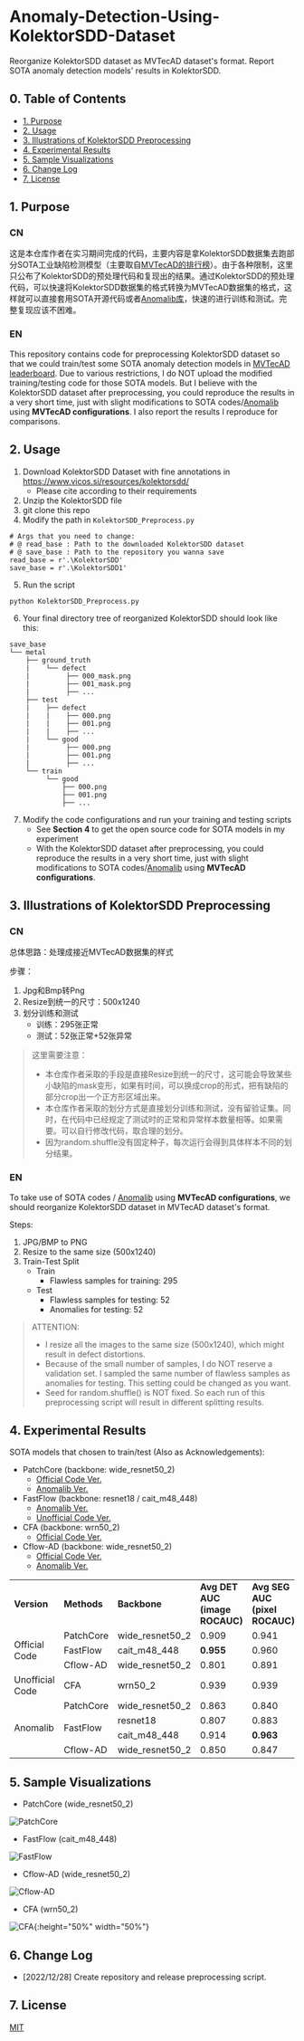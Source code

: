 # Anomaly-Detection-Using-KolektorSDD-Dataset
 Reorganize KolektorSDD dataset as MVTecAD dataset's format. Report SOTA anomaly detection models' results in KolektorSDD.

## 0. Table of Contents
* [1. Purpose](#1-purpose)
* [2. Usage](#2-usage)
* [3. Illustrations of KolektorSDD Preprocessing](#3-illustrations-of-kolektorsdd-preprocessing)
* [4. Experimental Results](#4-experimental-results)
* [5. Sample Visualizations](#5-sample-visualizations)
* [6. Change Log](#6-change-log)
* [7. License](#7-license)

## 1. Purpose

### CN
这是本仓库作者在实习期间完成的代码，主要内容是拿KolektorSDD数据集去跑部分SOTA工业缺陷检测模型（主要取自[MVTecAD的排行榜](https://paperswithcode.com/sota/anomaly-detection-on-mvtec-ad)）。由于各种限制，这里只公布了KolektorSDD的预处理代码和复现出的结果。通过KolektorSDD的预处理代码，可以快速将KolektorSDD数据集的格式转换为MVTecAD数据集的格式，这样就可以直接套用SOTA开源代码或者[Anomalib库](https://github.com/openvinotoolkit/anomalib)，快速的进行训练和测试。完整复现应该不困难。

### EN
This repository contains code for preprocessing KolektorSDD dataset so that we could train/test some SOTA anomaly detection models in [MVTecAD leaderboard](https://paperswithcode.com/sota/anomaly-detection-on-mvtec-ad). Due to various restrictions, I do NOT upload the modified training/testing code for those SOTA models. But I believe with the KolektorSDD dataset after preprocessing, you could reproduce the results in a very short time, just with slight modifications to SOTA codes/[Anomalib](https://github.com/openvinotoolkit/anomalib) using **MVTecAD configurations**. I also report the results I reproduce for comparisons.


## 2. Usage

1. Download KolektorSDD Dataset with fine annotations in https://www.vicos.si/resources/kolektorsdd/
    - Please cite according to their requirements
2. Unzip the KolektorSDD file
3. git clone this repo
4. Modify the path in `KolektorSDD_Preprocess.py`
```
# Args that you need to change: 
# @ read_base : Path to the downloaded KolektorSDD dataset
# @ save_base : Path to the repository you wanna save
read_base = r'.\KolektorSDD'
save_base = r'.\KolektorSDD1'
```
5. Run the script
```
python KolektorSDD_Preprocess.py
```
6. Your final directory tree of reorganized KolektorSDD should look like this:

```
save_base
└── metal
    ├── ground_truth
    |    └── defect
    |         ├── 000_mask.png
    |         ├── 001_mask.png
    |         ├── ...
    ├── test
    |    ├── defect
    |    |    ├── 000.png
    |    |    ├── 001.png
    |    |    ├── ...
    |    └── good
    |         ├── 000.png
    |         ├── 001.png
    |         ├── ...
    └── train
         └── good
             ├── 000.png
             ├── 001.png
             ├── ...
```
7. Modify the code configurations and run your training and testing scripts
    - See **Section 4** to get the open source code for SOTA models in my experiment
    - With the KolektorSDD dataset after preprocessing, you could reproduce the results in a very short time, just with slight modifications to SOTA codes/[Anomalib](https://github.com/openvinotoolkit/anomalib) using **MVTecAD configurations**.

## 3. Illustrations of KolektorSDD Preprocessing

### CN
总体思路：处理成接近MVTecAD数据集的样式

步骤：
1. Jpg和Bmp转Png
2. Resize到统一的尺寸：500x1240
3. 划分训练和测试
    - 训练：295张正常
    - 测试：52张正常+52张异常

> 这里需要注意：
> - 本仓库作者采取的手段是直接Resize到统一的尺寸，这可能会导致某些小缺陷的mask变形，如果有时间，可以换成crop的形式，把有缺陷的部分crop出一个正方形区域出来。
> - 本仓库作者采取的划分方式是直接划分训练和测试，没有留验证集。同时，在代码中已经规定了测试时的正常和异常样本数量相等。如果需要。可以自行修改代码，取合理的划分。
> - 因为random.shuffle没有固定种子，每次运行会得到具体样本不同的划分结果。

### EN

To take use of SOTA codes / [Anomalib](https://github.com/openvinotoolkit/anomalib) using **MVTecAD configurations**, we should reorganize KolektorSDD dataset in MVTecAD dataset's format.

Steps:
1. JPG/BMP to PNG
2. Resize to the same size (500x1240)
3. Train-Test Split
    - Train
        - Flawless samples for training: 295
    - Test
        - Flawless samples for testing: 52
        - Anomalies for testing: 52

> ATTENTION:
> - I resize all the images to the same size (500x1240), which might result in defect distortions.
> - Because of the small number of samples, I do NOT reserve a validation set. I sampled the same number of flawless samples as anomalies for testing. This setting could be changed as you want.
> - Seed for random.shuffle() is NOT fixed. So each run of this preprocessing script will result in different splitting results.

## 4. Experimental Results

SOTA models that chosen to train/test (Also as Acknowledgements):
- PatchCore (backbone: wide_resnet50_2)
    - [Official Code Ver.](https://github.com/amazon-science/patchcore-inspection)
    - [Anomalib Ver.](https://github.com/openvinotoolkit/anomalib/tree/main/anomalib/models/patchcore)
- FastFlow (backbone: resnet18 / cait_m48_448)
    - [Anomalib Ver.](https://github.com/openvinotoolkit/anomalib/tree/main/anomalib/models/fastflow)
    - [Unofficial Code Ver.](https://github.com/RistoranteRist/FastFlow)
- CFA (backbone: wrn50_2)
    - [Official Code Ver.](https://github.com/sungwool/CFA_for_anomaly_localization)
- Cflow-AD (backbone: wide_resnet50_2)
    - [Official Code Ver.](https://github.com/gudovskiy/cflow-ad)
    - [Anomalib Ver.](https://github.com/openvinotoolkit/anomalib/tree/main/anomalib/models/cflow)

<table>
    <tr>
        <td><b>Version</b></td> 
        <td><b>Methods</b></td> 
        <td><b>Backbone</b></td> 
        <td><b>Avg DET AUC (image ROCAUC)</b></td> 
        <td><b>Avg SEG AUC (pixel ROCAUC)</b></td> 
        <td><b>pixel PROAUC</b></td> 
    </tr>
    <tr>
        <td rowspan="3">Official Code</td>    
        <td >PatchCore</td>  
        <td >wide_resnet50_2</td> 
        <td >0.909</td> 
        <td >0.941</td> 
        <td >/</td> 
    </tr>
    <tr>
        <td >FastFlow</td> 
        <td >cait_m48_448</td> 
        <td ><b>0.955</b></td> 
        <td >0.960</td> 
        <td >/</td> 
    </tr>
    <tr>
        <td >Cflow-AD</td> 
        <td >wide_resnet50_2</td> 
        <td >0.801</td> 
        <td >0.891</td> 
        <td >0.497</td> 
    </tr>
    <tr>
        <td >Unofficial Code</td> 
        <td >CFA</td> 
        <td >wrn50_2</td> 
        <td >0.939</td> 
        <td >0.939</td> 
        <td >0.823</td> 
    </tr>
    <tr>
        <td rowspan="4">Anomalib</td> 
        <td >PatchCore</td>  
        <td >wide_resnet50_2</td> 
        <td >0.863</td> 
        <td >0.840</td> 
        <td >/</td> 
    </tr>
    <tr>
        <td rowspan="2">FastFlow</td> 
        <td >resnet18</td> 
        <td >0.807</td> 
        <td >0.883</td> 
        <td >/</td> 
    </tr>
    <tr>
        <td >cait_m48_448</td> 
        <td >0.914</td> 
        <td ><b>0.963</b></td> 
        <td >/</td> 
    </tr>
    <tr>
        <td >Cflow-AD</td> 
        <td >wide_resnet50_2</td> 
        <td >0.850</td> 
        <td >0.847</td> 
        <td >/</td> 
    </tr>
</table>

## 5. Sample Visualizations

- PatchCore (wide_resnet50_2)

![PatchCore](./imgs/patchcore/013.png "PatchCore (wide_resnet50_2)")
- FastFlow (cait_m48_448)

![FastFlow](./imgs/fastflow/013.png "FastFlow (cait_m48_448)")
- Cflow-AD (wide_resnet50_2)

![Cflow-AD](./imgs/cflow/013.png "Cflow-AD (wide_resnet50_2)")
- CFA (wrn50_2)

![CFA](./imgs/cfa/metal_20.png "CFA (wrn50_2)"){:height="50%" width="50%"}


## 6. Change Log

- [2022/12/28] Create repository and release preprocessing script. 

## 7. License

[MIT](https://github.com/Necolizer/Anomaly-Detection-Using-KolektorSDD-Dataset/blob/main/LICENSE)